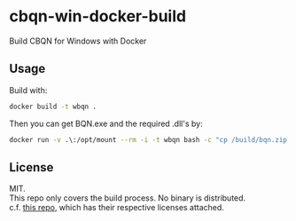 # cbqn-win-docker-build
Build CBQN for Windows with Docker

## Usage
Build with:
```sh
docker build -t wbqn .
```
Then you can get BQN.exe and the required .dll's by:
```sh
docker run -v .\:/opt/mount --rm -i -t wbqn bash -c "cp /build/bqn.zip /opt/mount"
```

## License
MIT.  
This repo only covers the build process. No binary is distributed.  
c.f. [this repo](https://github.com/actalley/WinBQN/releases), which has their respective licenses attached.
